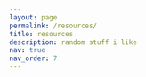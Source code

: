```yaml
---
layout: page
permalink: /resources/
title: resources
description: random stuff i like
nav: true
nav_order: 7
---
```


